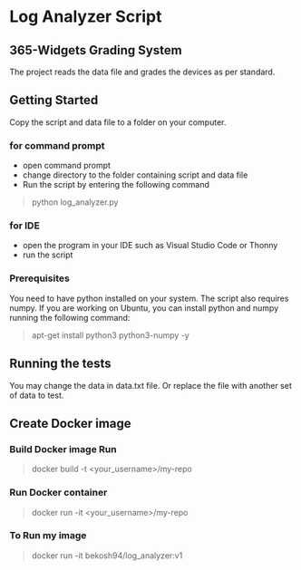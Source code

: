 # Log Analyzer Script

## 365-Widgets Grading System

The project reads the data file and grades the devices as per standard.

## Getting Started

Copy the script and data file to a folder on your computer. 

### for command prompt
* open command prompt
* change directory to the folder containing script and data file
* Run the script by entering the following command
> python log_analyzer.py

### for IDE
* open the program in your IDE such as Visual Studio Code or Thonny
* run the script

### Prerequisites

You need to have python installed on your system. The script also requires numpy.
If you are working on Ubuntu, you can install python and numpy running the following command:
> apt-get install python3 python3-numpy -y

## Running the tests

You may change the data in data.txt file. Or replace the file with another set of data to test.


## Create Docker image 
### Build Docker image Run
> docker build -t <your_username>/my-repo 

### Run Docker container
> docker run -it <your_username>/my-repo
### To Run my image 
> docker run -it bekosh94/log_analyzer:v1

